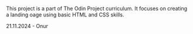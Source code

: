 This project is a part of The Odin Project curriculum. It focuses on creating a landing oage using basic HTML and CSS skills.

21.11.2024 - Onur